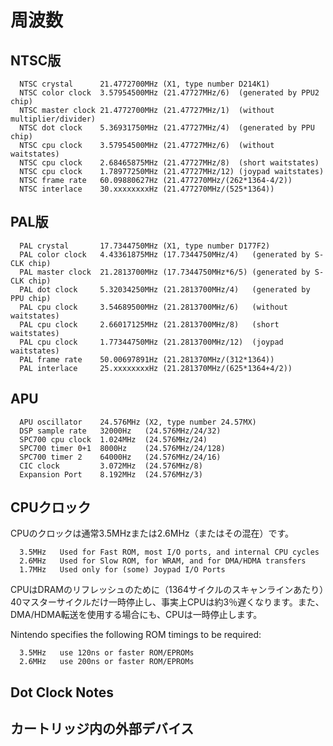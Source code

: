 # 周波数

## NTSC版

```
  NTSC crystal      21.4772700MHz (X1, type number D214K1)
  NTSC color clock  3.57954500MHz (21.47727MHz/6)  (generated by PPU2 chip)
  NTSC master clock 21.4772700MHz (21.47727MHz/1)  (without multiplier/divider)
  NTSC dot clock    5.36931750MHz (21.47727MHz/4)  (generated by PPU chip)
  NTSC cpu clock    3.57954500MHz (21.47727MHz/6)  (without waitstates)
  NTSC cpu clock    2.68465875MHz (21.47727MHz/8)  (short waitstates)
  NTSC cpu clock    1.78977250MHz (21.47727MHz/12) (joypad waitstates)
  NTSC frame rate   60.09880627Hz (21.477270MHz/(262*1364-4/2))
  NTSC interlace    30.xxxxxxxxHz (21.477270MHz/(525*1364))
```

## PAL版

```
  PAL crystal       17.7344750MHz (X1, type number D177F2)
  PAL color clock   4.43361875MHz (17.7344750MHz/4)   (generated by S-CLK chip)
  PAL master clock  21.2813700MHz (17.7344750MHz*6/5) (generated by S-CLK chip)
  PAL dot clock     5.32034250MHz (21.2813700MHz/4)   (generated by PPU chip)
  PAL cpu clock     3.54689500MHz (21.2813700MHz/6)   (without waitstates)
  PAL cpu clock     2.66017125MHz (21.2813700MHz/8)   (short waitstates)
  PAL cpu clock     1.77344750MHz (21.2813700MHz/12)  (joypad waitstates)
  PAL frame rate    50.00697891Hz (21.281370MHz/(312*1364))
  PAL interlace     25.xxxxxxxxHz (21.281370MHz/(625*1364+4/2))
```

## APU

```
  APU oscillator    24.576MHz (X2, type number 24.57MX)
  DSP sample rate   32000Hz   (24.576MHz/24/32)
  SPC700 cpu clock  1.024MHz  (24.576MHz/24)
  SPC700 timer 0+1  8000Hz    (24.576MHz/24/128)
  SPC700 timer 2    64000Hz   (24.576MHz/24/16)
  CIC clock         3.072MHz  (24.576MHz/8)
  Expansion Port    8.192MHz  (24.576MHz/3)
```

## CPUクロック

CPUのクロックは通常3.5MHzまたは2.6MHz（またはその混在）です。

```
  3.5MHz   Used for Fast ROM, most I/O ports, and internal CPU cycles
  2.6MHz   Used for Slow ROM, for WRAM, and for DMA/HDMA transfers
  1.7MHz   Used only for (some) Joypad I/O Ports
```

CPUはDRAMのリフレッシュのために（1364サイクルのスキャンラインあたり）40マスターサイクルだけ一時停止し、事実上CPUは約3％遅くなります。また、DMA/HDMA転送を使用する場合にも、CPUは一時停止します。

Nintendo specifies the following ROM timings to be required:

```
  3.5MHz   use 120ns or faster ROM/EPROMs
  2.6MHz   use 200ns or faster ROM/EPROMs
```

## Dot Clock Notes

## カートリッジ内の外部デバイス

